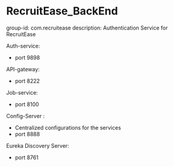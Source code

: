 # RecruitEase_BackEnd

group-id: com.recruitease
description: Authentication Service for RecruitEase


Auth-service:
- port 9898

API-gateway:
- port 8222

Job-service:
- port 8100

Config-Server :
- Centralized configurations for the services
- port 8888

Eureka Discovery Server:
- port 8761
